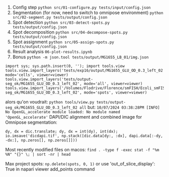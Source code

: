 1. Config step
   `python src/01-configure.py tests/input/config.json`
2. Segmentation (for now, need to switch to omnipose environment)
   `python src/02-segment.py tests/output/config.json`
3. Spot detection
   `python src/03-detect-spots.py tests/output/config.json`
4. Spot decomposition
   `python src/04-decompose-spots.py tests/output/config.json`
5. Spot assignment
   `python src/05-assign-spots.py tests/output/config.json`
6. Result analysis
   `06-plot-results.ipynb`
7. Bonus
`python -m json.tool tests/output/MG1655_LB_01/img.json`
```
import sys; sys.path.insert(0, ''); import tools.view
tools.view.import_layers('tests/exp16/output/MG1655_GLU_OD_0.3_left_02', mode='cells', viewer=viewer)
tools.view.import_layers('tests/output-seg_ok/MG1655_GLU_OD_0.3_left_02', mode='all', viewer=viewer)
tools.view.import_layers('/Volumes/Flodrive/Florence/smFISH/Ecoli_smFISH/tests/output-seg_ok/MG1655_GLU_OD_0.3_left_02', mode='spots', viewer=viewer)
```
alors qu'on voudrait:
`python tools/view.py tests/output-seg_ok/MG1655_GLU_OD_0.3_left_02 all`
but:
`10/07/2024 03:38:28PM [INFO] No OpenGL_accelerate module loaded: No module named 'OpenGL_accelerate'`
DAPI/DIC alignment and combined image for Omnipose segmentation:
```
dy, dx = dic.translate; dy, dx = int(dy), int(dx); io.imsave('dicdapi.tif', np.stack([dic.data[dy:, :dx], dapi.data[:-dy, -dx:], np.zeros[], np.zeros[]]))
```
Most recently modified files on macos:
`find . -type f -exec stat -f "%m %N" "{}" \; | sort -nr | head`

Max project spots:
`np.delete(spots, 0, 1)`
or use 'out_of_slice_display': True in napari viewer add_points command
